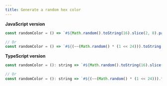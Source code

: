 ```yaml
---
title: Generate a random hex color
---
```


**JavaScript version**

```js
const randomColor = () => `#${Math.random().toString(16).slice(2, 8).padEnd(6, '0')}`;

// Or
const randomColor = () => `#${(~~(Math.random() * (1 << 24))).toString(16)}`;
```

**TypeScript version**

```js
const randomColor = (): string => `#${Math.random().toString(16).slice(2, 8).padEnd(6, '0')}`;

// Or
const randomColor = (): string => `#${(~~(Math.random() * (1 << 24))).toString(16)}`;
```
